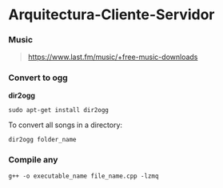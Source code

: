 # Arquitectura-Cliente-Servidor

### Music

> https://www.last.fm/music/+free-music-downloads

### Convert to ogg

**dir2ogg**

```
sudo apt-get install dir2ogg
```

To convert all songs in a directory:

```
dir2ogg folder_name
```

### Compile any

```
g++ -o executable_name file_name.cpp -lzmq
```
